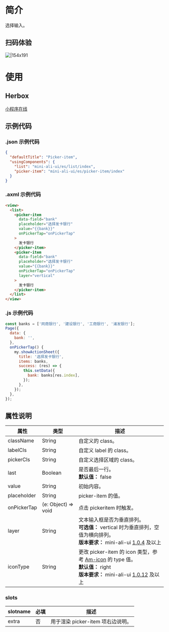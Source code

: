 
# 简介
选择输入。

## 扫码体验
![|154x191](https://mdn.alipayobjects.com/afts/img/A*XwVVT66kNG0AAAAAAAAAAABkAa8wAA/original?bz=openpt_doc&t=p9aFDx4PxuycTqU6HHzUNAAAAABkMK8AAAAA#align=left&display=inline&height=191&margin=%5Bobject%20Object%5D&originHeight=191&originWidth=154&status=done&style=none&width=154)

# 使用

## Herbox
[小程序在线](https://herbox-embed.alipay.com/s/doc-aliui-picker-item?theme=light&previewZoom=75&chInfo=openhome-doc) 

## 示例代码

### .json 示例代码
```json
{
  "defaultTitle": "Picker-item",
  "usingComponents": {
    "list": "mini-ali-ui/es/list/index",
    "picker-item": "mini-ali-ui/es/picker-item/index"
  }
}
```

### .axml 示例代码
```html
<view>
  <list>
    <picker-item
      data-field="bank"
      placeholder="选择发卡银行"
      value="{{bank}}"
      onPickerTap="onPickerTap"
    >
      发卡银行
    </picker-item>
    <picker-item
      data-field="bank"
      placeholder="选择发卡银行"
      value="{{bank}}"
      onPickerTap="onPickerTap"
      layer="vertical"
    >
      发卡银行
    </picker-item>
  </list>
</view>
```

### .js 示例代码
```javascript
const banks = ['网商银行', '建设银行', '工商银行', '浦发银行'];
Page({
  data: {
    bank: '',
  },
  onPickerTap() {
    my.showActionSheet({
      title: '选择发卡银行',
      items: banks,
      success: (res) => {
        this.setData({
          bank: banks[res.index],
        });
      },
    });
  },
});
```

## 属性说明
| **属性** | **类型** | **描述** |
| --- | --- | --- |
| className | String | 自定义的 class。 |
| labelCls | String | 自定义 label 的 class。 |
| pickerCls | String | 自定义选择区域的 class。 |
| last | Boolean | 是否最后一行。<br />**默认值：** false |
| value | String | 初始内容。 |
| placeholder | String | picker-item 的值。 |
| onPickerTap | (e: Object) => void | 点击 pickeritem 时触发。 |
| layer | String | 文本输入框是否为垂直排列。<br />**可选值：** vertical 时为垂直排列，空值为横向排列。<br />**版本要求：** mini-ali-ui [1.0.4](https://www.npmjs.com/package/mini-ali-ui?activeTab=versions) 及以上 |
| iconType | String | 更改 picker-item 的 icon 类型，参考 [Am-icon](https://opendocs.alipay.com/mini/component-ext/am-icon) 的 type 值。<br />**默认值：** right<br />**版本要求：** mini-ali-ui [1.0.12](https://www.npmjs.com/package/mini-ali-ui?activeTab=versions) 及以上 |


### slots
| **slotname** | **必填** | **描述** |
| --- | --- | --- |
| extra | 否 | 用于渲染 picker-item 项右边说明。 |

